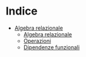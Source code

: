 # Indice

- [Algebra relazionale](https://ph04.github.io/database/html/algebra-relazionale.html)
    - [Algebra relazionale](https://ph04.github.io/database/html/algebra-relazionale.html#algebra-relazionale)
    - [Operazioni](https://ph04.github.io/database/html/algebra-relazionale.html#operazioni.html)
    - [Dipendenze funzionali](https://ph04.github.io/database/html/algebra-relazionale.html#dipendenze-funzionali.html)

